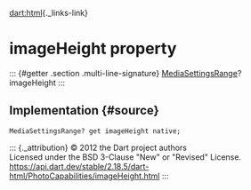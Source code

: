 [dart:html](../../dart-html/dart-html-library){._links-link}

imageHeight property
====================

::: {#getter .section .multi-line-signature}
[MediaSettingsRange](../mediasettingsrange-class)? imageHeight
:::

Implementation {#source}
--------------

``` {.language-dart data-language="dart"}
MediaSettingsRange? get imageHeight native;
```

::: {._attribution}
© 2012 the Dart project authors\
Licensed under the BSD 3-Clause \"New\" or \"Revised\" License.\
<https://api.dart.dev/stable/2.18.5/dart-html/PhotoCapabilities/imageHeight.html>
:::
